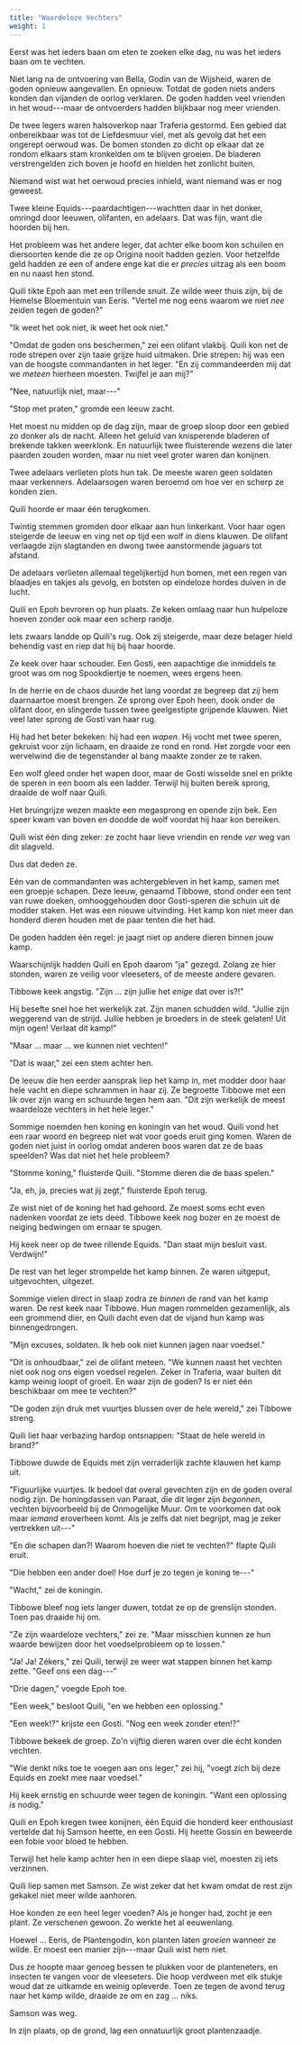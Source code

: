```yaml
---
title: "Waardeloze Vechters"
weight: 1
---
```


Eerst was het ieders baan om eten te zoeken elke dag, nu was het ieders baan om te vechten. 

Niet lang na de ontvoering van Bella, Godin van de Wijsheid, waren de goden opnieuw aangevallen. En opnieuw. Totdat de goden niets anders konden dan vijanden de oorlog verklaren. De goden hadden veel vrienden in het woud---maar de ontvoerders hadden blijkbaar nog meer vrienden.

De twee legers waren halsoverkop naar Traferia gestormd. Een gebied dat onbereikbaar was tot de Liefdesmuur viel, met als gevolg dat het een ongerept oerwoud was. De bomen stonden zo dicht op elkaar dat ze rondom elkaars stam kronkelden om te blijven groeien. De bladeren verstrengelden zich boven je hoofd en hielden het zonlicht buiten. 

Niemand wist wat het oerwoud precies inhield, want niemand was er nog geweest.

Twee kleine Equids---paardachtigen---wachtten daar in het donker, omringd door leeuwen, olifanten, en adelaars. Dat was fijn, want die hoorden bij hen. 

Het probleem was het andere leger, dat achter elke boom kon schuilen en diersoorten kende die ze op Origina nooit hadden gezien. Voor hetzelfde geld hadden ze een of andere enge kat die er _precies_ uitzag als een boom en nu naast hen stond.

Quili tikte Epoh aan met een trillende snuit. Ze wilde weer thuis zijn, bij de Hemelse Bloementuin van Eeris. "Vertel me nog eens waarom we niet _nee_ zeiden tegen de goden?"

"Ik weet het ook niet, ik weet het ook niet."

"Omdat de goden ons beschermen," zei een olifant vlakbij. Quili kon net de rode strepen over zijn taaie grijze huid uitmaken. Drie strepen: hij was een van de hoogste commandanten in het leger. "En zij commandeerden mij dat we _meteen_ hierheen moesten. Twijfel je aan mij?"

"Nee, natuurlijk niet, maar---"

"Stop met praten," gromde een leeuw zacht.

Het moest nu midden op de dag zijn, maar de groep sloop door een gebied zo donker als de nacht. Alleen het geluid van knisperende bladeren of brekende takken weerklonk. En natuurlijk twee fluisterende wezens die later paarden zouden worden, maar nu niet veel groter waren dan konijnen.

Twee adelaars verlieten plots hun tak. De meeste waren geen soldaten maar verkenners. Adelaarsogen waren beroemd om hoe ver en scherp ze konden zien. 

Quili hoorde er maar één terugkomen.

Twintig stemmen gromden door elkaar aan hun linkerkant. Voor haar ogen steigerde de leeuw en ving net op tijd een wolf in diens klauwen. De olifant verlaagde zijn slagtanden en dwong twee aanstormende jaguars tot afstand. 

De adelaars verlieten allemaal tegelijkertijd hun bomen, met een regen van blaadjes en takjes als gevolg, en botsten op eindeloze hordes duiven in de lucht.

Quili en Epoh bevroren op hun plaats. Ze keken omlaag naar hun hulpeloze hoeven zonder ook maar een scherp randje.

Iets zwaars landde op Quili's rug. Ook zij steigerde, maar deze belager hield behendig vast en riep dat hij bij haar hoorde. 

Ze keek over haar schouder. Een Gosti, een aapachtige die inmiddels te groot was om nog Spookdiertje te noemen, wees ergens heen.

In de herrie en de chaos duurde het lang voordat ze begreep dat _zij_ hem daarnaartoe moest brengen. Ze sprong over Epoh heen, dook onder de olifant door, en slingerde tussen twee geelgestipte grijpende klauwen. Niet veel later sprong de Gosti van haar rug.

Hij had het beter bekeken: hij had een _wapen_. Hij vocht met twee speren, gekruist voor zijn lichaam, en draaide ze rond en rond. Het zorgde voor een wervelwind die de tegenstander al bang maakte zonder ze te raken. 

Een wolf gleed onder het wapen door, maar de Gosti wisselde snel en prikte de speren in een boom als een ladder. Terwijl hij buiten bereik sprong, draaide de wolf naar Quili.

Het bruingrijze wezen maakte een megasprong en opende zijn bek. Een speer kwam van boven en doodde de wolf voordat hij haar kon bereiken. 

Quili wist één ding zeker: ze zocht haar lieve vriendin en rende _ver_ weg van dit slagveld.

Dus dat deden ze.

Eén van de commandanten was achtergebleven in het kamp, samen met een groepje schapen. Deze leeuw, genaamd Tibbowe, stond onder een tent van ruwe doeken, omhooggehouden door Gosti-speren die schuin uit de modder staken. Het was een nieuwe uitvinding. Het kamp kon niet meer dan honderd dieren houden met de paar tenten die het had.

De goden hadden één regel: je jaagt niet op andere dieren binnen jouw kamp. 

Waarschijnlijk hadden Quili en Epoh daarom "ja" gezegd. Zolang ze hier stonden, waren ze veilig voor vleeseters, of de meeste andere gevaren.

Tibbowe keek angstig. "Zijn ... zijn jullie het _enige_ dat over is?!"

Hij besefte snel hoe het werkelijk zat. Zijn manen schudden wild. "Jullie zijn weggerend van de strijd. Jullie hebben je broeders in de steek gelaten! Uit mijn ogen! Verlaat dit kamp!"

"Maar ... maar ... we kunnen niet vechten!"

"Dat is waar," zei een stem achter hen. 

De leeuw die hen eerder aansprak liep het kamp in, met modder door haar hele vacht en diepe schrammen in haar zij. Ze begroette Tibbowe met een lik over zijn wang en schuurde tegen hem aan. "Dit zijn werkelijk de meest waardeloze vechters in het hele leger."

Sommige noemden hen koning en koningin van het woud. Quili vond het een raar woord en begreep niet wat voor goeds eruit ging komen. Waren de goden niet juist in oorlog omdat anderen boos waren dat ze de baas speelden? Was dat niet het hele probleem?

"Stomme koning," fluisterde Quili. "Stomme dieren die de baas spelen."

"Ja, eh, ja, precies wat jij zegt," fluisterde Epoh terug.

Ze wist niet of de koning het had gehoord. Ze moest soms echt even nadenken voordat ze iets deed. Tibbowe keek nog bozer en ze moest de neiging bedwingen om ernaar te spugen. 

Hij keek neer op de twee rillende Equids. "Dan staat mijn besluit vast. Verdwijn!"

De rest van het leger strompelde het kamp binnen. Ze waren uitgeput, uitgevochten, uitgezet. 

Sommige vielen direct in slaap zodra ze _binnen_ de rand van het kamp waren. De rest keek naar Tibbowe. Hun magen rommelden gezamenlijk, als een grommend dier, en Quili dacht even dat de vijand hun kamp was binnengedrongen.

"Mijn excuses, soldaten. Ik heb ook niet kunnen jagen naar voedsel."

"Dit is onhoudbaar," zei de olifant meteen. "We kunnen naast het vechten niet ook nog ons eigen voedsel regelen. Zeker in Traferia, waar buiten dit kamp weinig loopt of groeit. En waar zijn de goden? Is er niet één beschikbaar om mee te vechten?"

"De goden zijn druk met vuurtjes blussen over de hele wereld," zei Tibbowe streng.

Quili liet haar verbazing hardop ontsnappen: "Staat de hele wereld in brand?"

Tibbowe duwde de Equids met zijn verraderlijk zachte klauwen het kamp uit. 

"Figuurlijke vuurtjes. Ik bedoel dat overal gevechten zijn en de goden overal nodig zijn. De honingdassen van Paraat, die dit leger zijn _begonnen_, vechten bijvoorbeeld bij de Onmogelijke Muur. Om te voorkomen dat ook maar _iemand_ eroverheen komt. Als je zelfs dat niet begrijpt, mag je zeker vertrekken uit---"

"En die schapen dan?! Waarom hoeven die niet te vechten?" flapte Quili eruit.

"Die hebben een ander doel! Hoe durf je zo tegen je koning te---" 

"Wacht," zei de koningin. 

Tibbowe bleef nog iets langer duwen, totdat ze op de grenslijn stonden. Toen pas draaide hij om. 

"Ze zijn waardeloze vechters," zei ze. "Maar misschien kunnen ze hun waarde bewijzen door het voedselprobleem op te lossen."

"Ja! Ja! Zékers," zei Quili, terwijl ze weer wat stappen binnen het kamp zette. "Geef ons een dag---"

"Drie dagen," voegde Epoh toe.

"Een week," besloot Quili, "en we hebben een oplossing."

"Een week!?" krijste een Gosti. "Nog een week zonder eten!?"

Tibbowe bekeek de groep. Zo'n vijftig dieren waren over die écht konden vechten. 

"Wie denkt niks toe te voegen aan ons leger," zei hij, "voegt zich bij deze Equids en zoekt mee naar voedsel."

Hij keek ernstig en schuurde weer tegen de koningin. "Want een oplossing _is_ nodig."

Quili en Epoh kregen twee konijnen, één Equid die honderd keer enthousiast vertelde dat hij Samson heette, en een Gosti. Hij heette Gossin en beweerde een fobie voor bloed te hebben. 

Terwijl het hele kamp achter hen in een diepe slaap viel, moesten zij iets verzinnen. 

Quili liep samen met Samson. Ze wist zeker dat het kwam omdat de rest zijn gekakel niet meer wilde aanhoren.

Hoe konden ze een heel leger voeden? Als je honger had, zocht je een plant. Ze verschenen gewoon. Zo werkte het al eeuwenlang. 

Hoewel ... Eeris, de Plantengodin, kon planten laten _groeien_ wanneer ze wilde. Er moest een manier zijn---maar Quili wist hem niet.

Dus ze hoopte maar genoeg bessen te plukken voor de planteneters, en insecten te vangen voor de vleeseters. Die hoop verdween met elk stukje woud dat ze uitkamde en weinig opleverde. Toen ze tegen de avond terug naar het kamp wilde, draaide ze om en zag ... niks.

Samson was weg. 

In zijn plaats, op de grond, lag een onnatuurlijk groot plantenzaadje.